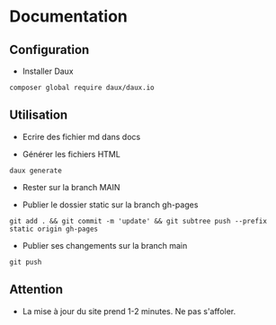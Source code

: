 # Documentation

## Configuration

- Installer Daux 

``` composer global require daux/daux.io ```


## Utilisation 

- Ecrire des fichier md dans docs

- Générer les fichiers HTML 

```daux generate ```

- Rester sur la branch MAIN

- Publier le dossier static sur la branch gh-pages

```git add . && git commit -m 'update' && git subtree push --prefix static origin gh-pages ```

- Publier ses changements sur la branch main

```git push ```


## Attention

- La mise à jour du site prend 1-2 minutes. Ne pas s'affoler.
